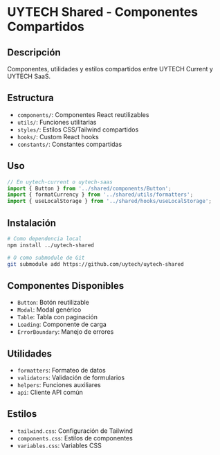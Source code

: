 # UYTECH Shared - Componentes Compartidos

## Descripción

Componentes, utilidades y estilos compartidos entre UYTECH Current y UYTECH SaaS.

## Estructura

- `components/`: Componentes React reutilizables
- `utils/`: Funciones utilitarias
- `styles/`: Estilos CSS/Tailwind compartidos
- `hooks/`: Custom React hooks
- `constants/`: Constantes compartidas

## Uso

```javascript
// En uytech-current o uytech-saas
import { Button } from '../shared/components/Button';
import { formatCurrency } from '../shared/utils/formatters';
import { useLocalStorage } from '../shared/hooks/useLocalStorage';
```

## Instalación

```bash
# Como dependencia local
npm install ../uytech-shared

# O como submodule de Git
git submodule add https://github.com/uytech/uytech-shared
```

## Componentes Disponibles

- `Button`: Botón reutilizable
- `Modal`: Modal genérico
- `Table`: Tabla con paginación
- `Loading`: Componente de carga
- `ErrorBoundary`: Manejo de errores

## Utilidades

- `formatters`: Formateo de datos
- `validators`: Validación de formularios
- `helpers`: Funciones auxiliares
- `api`: Cliente API común

## Estilos

- `tailwind.css`: Configuración de Tailwind
- `components.css`: Estilos de componentes
- `variables.css`: Variables CSS
